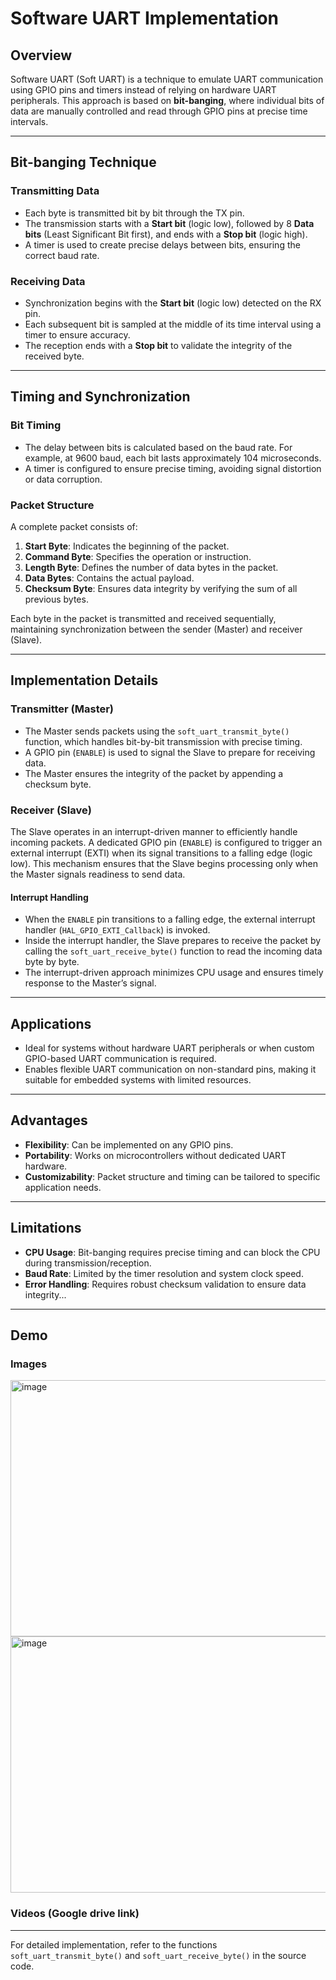 # Software UART Implementation

## Overview
Software UART (Soft UART) is a technique to emulate UART communication using GPIO pins and timers instead of relying on hardware UART peripherals. This approach is based on **bit-banging**, where individual bits of data are manually controlled and read through GPIO pins at precise time intervals.

---

## Bit-banging Technique
### Transmitting Data
- Each byte is transmitted bit by bit through the TX pin.
- The transmission starts with a **Start bit** (logic low), followed by 8 **Data bits** (Least Significant Bit first), and ends with a **Stop bit** (logic high).
- A timer is used to create precise delays between bits, ensuring the correct baud rate.

### Receiving Data
- Synchronization begins with the **Start bit** (logic low) detected on the RX pin.
- Each subsequent bit is sampled at the middle of its time interval using a timer to ensure accuracy.
- The reception ends with a **Stop bit** to validate the integrity of the received byte.

---

## Timing and Synchronization
### Bit Timing
- The delay between bits is calculated based on the baud rate. For example, at 9600 baud, each bit lasts approximately 104 microseconds.
- A timer is configured to ensure precise timing, avoiding signal distortion or data corruption.

### Packet Structure
A complete packet consists of:
1. **Start Byte**: Indicates the beginning of the packet.
2. **Command Byte**: Specifies the operation or instruction.
3. **Length Byte**: Defines the number of data bytes in the packet.
4. **Data Bytes**: Contains the actual payload.
5. **Checksum Byte**: Ensures data integrity by verifying the sum of all previous bytes.

Each byte in the packet is transmitted and received sequentially, maintaining synchronization between the sender (Master) and receiver (Slave).

---

## Implementation Details
### Transmitter (Master)
- The Master sends packets using the `soft_uart_transmit_byte()` function, which handles bit-by-bit transmission with precise timing.
- A GPIO pin (`ENABLE`) is used to signal the Slave to prepare for receiving data.
- The Master ensures the integrity of the packet by appending a checksum byte.

### Receiver (Slave)

The Slave operates in an interrupt-driven manner to efficiently handle incoming packets. A dedicated GPIO pin (`ENABLE`) is configured to trigger an external interrupt (EXTI) when its signal transitions to a falling edge (logic low). This mechanism ensures that the Slave begins processing only when the Master signals readiness to send data.

#### Interrupt Handling
- When the `ENABLE` pin transitions to a falling edge, the external interrupt handler (`HAL_GPIO_EXTI_Callback`) is invoked.
- Inside the interrupt handler, the Slave prepares to receive the packet by calling the `soft_uart_receive_byte()` function to read the incoming data byte by byte.
- The interrupt-driven approach minimizes CPU usage and ensures timely response to the Master’s signal.
---

## Applications
- Ideal for systems without hardware UART peripherals or when custom GPIO-based UART communication is required.
- Enables flexible UART communication on non-standard pins, making it suitable for embedded systems with limited resources.

---

## Advantages
- **Flexibility**: Can be implemented on any GPIO pins.
- **Portability**: Works on microcontrollers without dedicated UART hardware.
- **Customizability**: Packet structure and timing can be tailored to specific application needs.

---

## Limitations
- **CPU Usage**: Bit-banging requires precise timing and can block the CPU during transmission/reception.
- **Baud Rate**: Limited by the timer resolution and system clock speed.
- **Error Handling**: Requires robust checksum validation to ensure data integrity...

---

## Demo

### Images
<img width="780" height="410" alt="image" src="https://github.com/user-attachments/assets/00590e20-44e8-4436-82bd-951157026024" />


<img width="780" height="410" alt="image" src="https://github.com/user-attachments/assets/3d26dab1-fa56-45ae-a4cd-f7da12feb171" />



### Videos (Google drive link)


---

For detailed implementation, refer to the functions `soft_uart_transmit_byte()` and `soft_uart_receive_byte()` in the source code.
